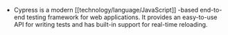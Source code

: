 - Cypress is a modern [[technology/language/JavaScript]] -based end-to-end testing framework for web applications. It provides an easy-to-use API for writing tests and has built-in support for real-time reloading.